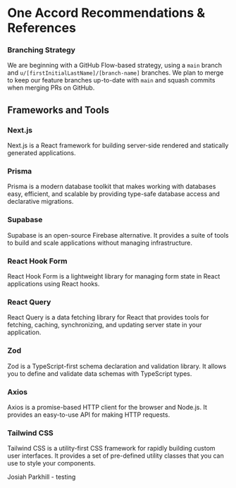 # One Accord Recommendations & References

### Branching Strategy

We are beginning with a GitHub Flow-based strategy, using a `main` branch and `u/[firstInitialLastName]/[branch-name]` branches. We plan to merge to keep our feature branches up-to-date with `main` and squash commits when merging PRs on GitHub.

## Frameworks and Tools

### Next.js

Next.js is a React framework for building server-side rendered and statically generated applications.

### Prisma

Prisma is a modern database toolkit that makes working with databases easy, efficient, and scalable by providing type-safe database access and declarative migrations.

### Supabase

Supabase is an open-source Firebase alternative. It provides a suite of tools to build and scale applications without managing infrastructure.

### React Hook Form

React Hook Form is a lightweight library for managing form state in React applications using React hooks.

### React Query

React Query is a data fetching library for React that provides tools for fetching, caching, synchronizing, and updating server state in your application.

### Zod

Zod is a TypeScript-first schema declaration and validation library. It allows you to define and validate data schemas with TypeScript types.

### Axios

Axios is a promise-based HTTP client for the browser and Node.js. It provides an easy-to-use API for making HTTP requests.

### Tailwind CSS

Tailwind CSS is a utility-first CSS framework for rapidly building custom user interfaces. It provides a set of pre-defined utility classes that you can use to style your components.

Josiah Parkhill - testing 
